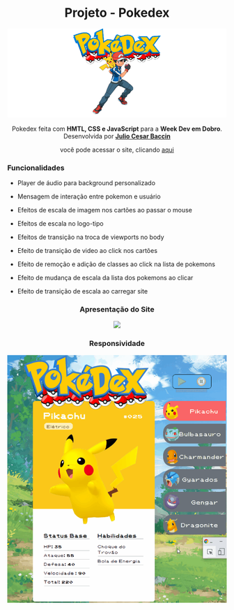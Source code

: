 
<h1 align="center"> 
Projeto - Pokedex
</h1>

<div align="center">
<img src="https://github.com/juliobaccin/Projeto-Pokedex/blob/main/src/images/1.png">
</div>
 
 <p align="center">
 Pokedex feita com <strong>HMTL, CSS e JavaScript</strong> para a <strong>Week Dev em Dobro</strong>. Desenvolvida por <a target="_blank" rel="external" href="https://github.com/juliobaccin/"><strong>Julio Cesar Baccin</strong></a>
 </p>

<p align="center">
 você pode acessar o site, clicando <a href="https://juliobaccin.github.io/Projeto-Pokedex/">aqui</a>
</p>

<h3> Funcionalidades </h3>
 
 <p>
 
  - Player de áudio para background personalizado
 
 - Mensagem de interação entre pokemon e usuário
 
 - Efeitos de escala de imagem nos cartões ao passar o mouse
 
 - Efeitos de escala no logo-tipo
 
 - Efeitos de transição na troca de viewports no body
 
 - Efeito de transição de video ao click nos cartões
 
 - Efeito de remoção e adição de classes ao click na lista de pokemons
 
 - Efeito de mudança de escala da lista dos pokemons ao clicar
 
 - Efeito de transição de escala ao carregar site
  
 </p>
  
 <div align="center">
<h3> 
 Apresentação do Site
</h3>
<img src="https://github.com/juliobaccin/Projeto-Pokedex/blob/main/src/apresenta%C3%A7%C3%A3o%20site.gif">
 
 <h3>
  Responsividade
 </h3> 
<img src="https://github.com/juliobaccin/Projeto-Pokedex/blob/main/src/responsividade.gif">
</div>
